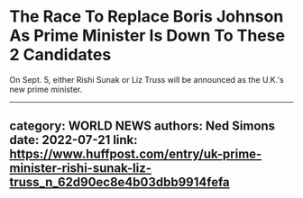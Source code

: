# The Race To Replace Boris Johnson As Prime Minister Is Down To These 2 Candidates

On Sept. 5, either Rishi Sunak or Liz Truss will be announced as the U.K.'s new prime minister.

---
category: WORLD NEWS
authors: Ned Simons
date: 2022-07-21
link: https://www.huffpost.com/entry/uk-prime-minister-rishi-sunak-liz-truss_n_62d90ec8e4b03dbb9914fefa
---
